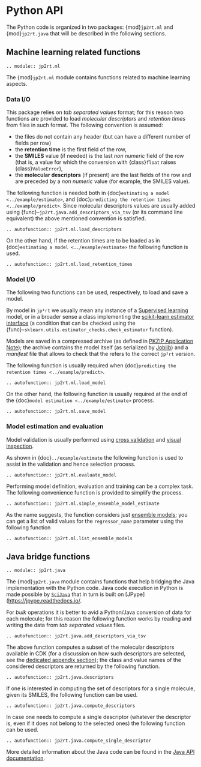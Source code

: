 # Python API

The Python code is organized in two packages: {mod}`jp2rt.ml` and
{mod}`jp2rt.java` that will be described in the following sections.

## Machine learning related functions

```{eval-rst}
.. module:: jp2rt.ml
```

The {mod}`jp2rt.ml` module contains functions related to machine learning
aspects.

### Data I/O

This package relies on *tab separated values* format; for this reason two
functions are provided to load *molecular descriptors* and *retention times*
from files in such format. The following convention is assumed:

* the files do not contain any header (but can have a different number of fields
  per row)
* the **retention time** is the first field of the row,
* the **SMILES** value (if needed) is the last *non numeric* field of the row
  (that is, a value for which the conversion with {class}`float` raises
  {class}`ValueError`),
* the **molecular descriptors** (if present) are the last fields of the row and
  are preceded by a *non numeric* value (for example, the SMILES value).

The following function is needed both in {doc}`estimating a model <../example/estimate>`,
and {doc}`predicting the retention times <../example/predict>`. Since molecular descriptors
values are usually added using {func}`~jp2rt.java.add_descriptors_via_tsv` (or
its command line equivalent) the above mentioned convention is satisfied.

```{eval-rst}
.. autofunction:: jp2rt.ml.load_descriptors
```
On the other hand, if the retention times are to be loaded as in
{doc}`estimating a model <../example/estimate>` the following function is used.

```{eval-rst}
.. autofunction:: jp2rt.ml.load_retention_times
```

### Model I/O

The following two functions can be used, respectively, to load and save a model.

By model in `jp²rt` we usually mean any instance of a [Supervised
learning](https://scikit-learn.org/stable/supervised_learning.html) model, or in
a broader sense a class implementing the [scikit-learn estimator
interface](https://scikit-learn.org/stable/developers/develop.html) (a condition
that can be checked using the
{func}`~sklearn.utils.estimator_checks.check_estimator` function).

Models are saved in a compressed archive (as defined in [PKZIP Application
Note](https://pkwaredownloads.blob.core.windows.net/pkware-general/Documentation/APPNOTE-6.3.9.TXT));
the archive contains the model itself (as serialized by
[Joblib](https://joblib.readthedocs.io/)) and a *manifest* file that allows to
check that the refers to the correct `jp²rt` version.

The following function is usually required when {doc}`predicting the retention
times <../example/predict>`.

```{eval-rst}
.. autofunction:: jp2rt.ml.load_model
```

On the other hand, the following function is usually required at the end of the
{doc}`model estimation <../example/estimate>` process.

```{eval-rst}
.. autofunction:: jp2rt.ml.save_model
```

### Model estimation and evaluation

Model validation is usually performed using [cross
validation](https://scikit-learn.org/stable/modules/cross_validation.html) and
[visual
inspection](https://scikit-learn.org/stable/auto_examples/model_selection/plot_cv_predict.html).

As shown in {doc}`../example/estimate` the following function is used to assist in the
validation and hence selection process.

```{eval-rst}
.. autofunction:: jp2rt.ml.evaluate_model
```

Performing model definition, evaluation and training can be a complex task. The following convenience function is provided to simplify the process.

```{eval-rst}
.. autofunction:: jp2rt.ml.simple_ensemble_model_estimate
```

As the name suggests, the function considers just [ensemble
models](https://scikit-learn.org/stable/modules/ensemble.html); you can get a list of valid values for the `regressor_name` parameter using the following function

```{eval-rst}
.. autofunction:: jp2rt.ml.list_ensemble_models
```

## Java bridge functions

```{eval-rst}
.. module:: jp2rt.java
```

The {mod}`jp2rt.java` module contains functions that help bridging the Java
implementation with the Python code. Java code execution in Python is made
possible by [`SciJava`](https://github.com/scijava/) that in turn is built on
[JPype](https://jpype.readthedocs.io/.

For *bulk* operations it is better to avid a Python/Java conversion of data for
each molecule; for this reason the following function works by reading and
writing the data from *tab separated values* files.

```{eval-rst}
.. autofunction:: jp2rt.java.add_descriptors_via_tsv
```

The above function computes a subset of the molecular descriptors available in
CDK (for a discussion on how such descriptors are selected, see the [dedicated
appendix section](which-descriptors)); the class and value names of the
considered descriptors are returned by the following function.

```{eval-rst}
.. autofunction:: jp2rt.java.descriptors
```

If one is interested in computing the set of descriptors for a single molecule, given its SMILES, the following function can be used.

```{eval-rst}
.. autofunction:: jp2rt.java.compute_descriptors
```

In case one needs to compute a single descriptor (whatever the descriptor is, even if it does not belong to the selected ones) the following function can be used.

```{eval-rst}
.. autofunction:: jp2rt.java.compute_single_descriptor
```

More detailed information about the Java code can be found in the [Java API documentation](https://mapio.github.io/jp2rt/javadoc/it/unimi/di/jp2rt/package-summary.html).
